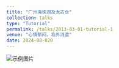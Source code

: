 ```yaml
---
title: "广州海珠湖及太古仓"
collection: talks
type: "Tutorial"
permalink: /talks/2013-03-01-tutorial-1
venue: "心情郁闷，岛外消遣"
date: 2024-08-020
---
```


![示例图片](https://example.com/image.jpg)
